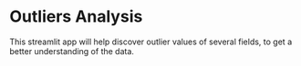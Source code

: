 # Outliers Analysis
This streamlit app will help discover outlier values of several fields, to get a better understanding of the data.